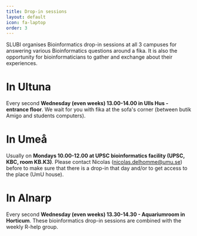 ```yaml
---
title: Drop-in sessions
layout: default
icon: fa-laptop
order: 3
---
```


SLUBI organises Bioinformatics drop-in sessions at all 3 campuses for answering various Bioinformatics questions around a fika. It is also the opportunity for bioinformaticians to gather and exchange about their experiences.

# In Ultuna

Every second **Wednesday (even weeks) 13.00-14.00 in Ulls Hus - entrance floor**. We wait for you with fika at the sofa's corner (between butik Amigo and students computers).


# In Umeå

Usually on **Mondays 10.00-12.00 at UPSC bioinformatics facility (UPSC, KBC, room KB.K3)**. Please contact Nicolas (nicolas.delhomme@umu.se) before to make sure that there is a drop-in that day and/or to get access to the place (UmU house).

# In Alnarp

Every second **Wednesday (even weeks) 13.30-14.30 - Aquarium​ room in Horticum**.
These bioinformatics drop-in sessions are combined with the weekly R-help group.
